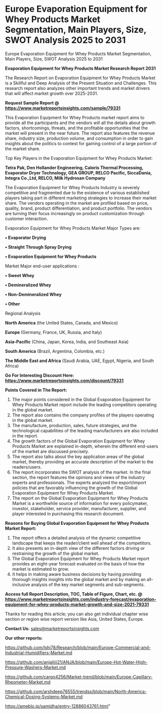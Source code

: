 # Europe Evaporation Equipment for Whey Products Market Segmentation, Main Players, Size, SWOT Analysis 2025 to 2031
Europe Evaporation Equipment for Whey Products Market Segmentation, Main Players, Size, SWOT Analysis 2025 to 2031

<strong>Evaporation Equipment for Whey Products Market Research Report 2031</strong>

The Research Report on Evaporation Equipment for Whey Products Market is a Skillful and Deep Analysis of the Present Situation and Challenges. This research report also analyzes other important trends and market drivers that will affect market growth over 2025-2031.

<strong>Request Sample Report @ <a href=https://www.marketreportsinsights.com/sample/79331>https://www.marketreportsinsights.com/sample/79331</a></strong>

This Evaporation Equipment for Whey Products market report aims to provide all the participants and the vendors will all the details about growth factors, shortcomings, threats, and the profitable opportunities that the market will present in the near future. The report also features the revenue share, industry size, production volume, and consumption in order to gain insights about the politics to contest for gaining control of a large portion of the market share.

Top Key Players in the Evaporation Equipment for Whey Products Market:

<strong>Tetra Pak, Den Hollander Engineering, Caloris Thermal Processing, Evaporator Dryer Technology, GEA GROUP, RELCO Pacific, SiccaDania, Integra Co.,Ltd, RELCO, Milk Hydrosan Company</strong>

The Evaporation Equipment for Whey Products Industry is severely competitive and fragmented due to the existence of various established players taking part in different marketing strategies to increase their market share. The vendors operating in the market are profiled based on price, quality, brand, product differentiation, and product portfolio. The vendors are turning their focus increasingly on product customization through customer interaction.

Evaporation Equipment for Whey Products Market Major Types are:

<strong>• Evaporator Drying

• Straight Through Spray Drying

• Evaporation Equipment for Whey Products</strong>

Market Major end-user applications :

<strong>• Sweet Whey

• Demineralized Whey

• Non-Demineralized Whey

• Other</strong>

Regional Analysis

</u><strong><b>North America</b></strong> (the United States, Canada, and Mexico)

<strong><b>Europe </b></strong>(Germany, France, UK, Russia, and Italy)

<strong><b>Asia-Pacific</b></strong> (China, Japan, Korea, India, and Southeast Asia)

<strong><b>South America</b></strong> (Brazil, Argentina, Colombia, etc.)

<strong><b>The Middle East and Africa</b></strong> (Saudi Arabia, UAE, Egypt, Nigeria, and South Africa)

<strong>Go For Interesting Discount Here: <a href=https://www.marketreportsinsights.com/discount/79331>https://www.marketreportsinsights.com/discount/79331</a></strong>

<strong>Points Covered in The Report:</strong>
<ol>
  <li>The major points considered in the Global Evaporation Equipment for Whey Products Market report include the leading competitors operating in the global market.</li>
  <li>The report also contains the company profiles of the players operating in the global market.</li>
  <li>The manufacture, production, sales, future strategies, and the technological capabilities of the leading manufacturers are also included in the report.</li>
  <li>The growth factors of the Global Evaporation Equipment for Whey Products Market are explained in-depth, wherein the different end-users of the market are discussed precisely.</li>
  <li>The report also talks about the key application areas of the global market, thereby providing an accurate description of the market to the readers/users.</li>
  <li>The report incorporates the SWOT analysis of the market. In the final section, the report features the opinions and views of the industry experts and professionals. The experts analyzed the export/import policies that are favorably influencing the growth of the Global Evaporation Equipment for Whey Products Market.</li>
  <li>The report on the Global Evaporation Equipment for Whey Products Market is a worthwhile source of information for every policymaker, investor, stakeholder, service provider, manufacturer, supplier, and player interested in purchasing this research document.</li>
</ol>
<strong>Reasons for Buying Global Evaporation Equipment for Whey Products Market Report:</strong>

<ol>
  <li>The report offers a detailed analysis of the dynamic competitive landscape that keeps the reader/client well ahead of the competitors.</li>
  <li>It also presents an in-depth view of the different factors driving or restraining the growth of the global market.</li>
  <li>The Global Evaporation Equipment for Whey Products Market report provides an eight-year forecast evaluated on the basis of how the market is estimated to grow.</li>
  <li>It helps in making aware business decisions by having providing thorough insights insights into the global market and by making an all-inclusive analysis of the key market segments and sub-segments.</li>
</ol>
<strong>Access full Report Description, TOC, Table of Figure, Chart, etc. @ <a href=https://www.marketreportsinsights.com/industry-forecast/evaporation-equipment-for-whey-products-market-growth-and-size-2021-79331>https://www.marketreportsinsights.com/industry-forecast/evaporation-equipment-for-whey-products-market-growth-and-size-2021-79331</a></strong>


Thanks for reading this article; you can also get individual chapter wise section or region wise report version like Asia, United States, Europe.

<strong>Contact Us:</strong>
sales@marketreportsinsights.com

<strong>Our other reports:</strong>

<a href=https://github.com/Ishi78/Research/blob/main/Europe-Commercial-and-Industrial-Humidifiers-Market.md>https://github.com/Ishi78/Research/blob/main/Europe-Commercial-and-Industrial-Humidifiers-Market.md</a>

<a href=https://github.com/anjaliiii21/ANJA/blob/main/Europe-Hot-Water-High-Pressure-Washers-Market.md>https://github.com/anjaliiii21/ANJA/blob/main/Europe-Hot-Water-High-Pressure-Washers-Market.md</a>

<a href=https://github.com/cargo4256/Market-trend/blob/main/Europe-Capillary-Rheometer-Market.md>https://github.com/cargo4256/Market-trend/blob/main/Europe-Capillary-Rheometer-Market.md</a>

<a href=https://github.com/arshdeep76555/trendss/blob/main/North-America-Chemical-Dosing-Systems-Market.md>https://github.com/arshdeep76555/trendss/blob/main/North-America-Chemical-Dosing-Systems-Market.md</a>

<a href=https://ameblo.jp/samidha/entry-12886043761.html>https://ameblo.jp/samidha/entry-12886043761.html</a>"
